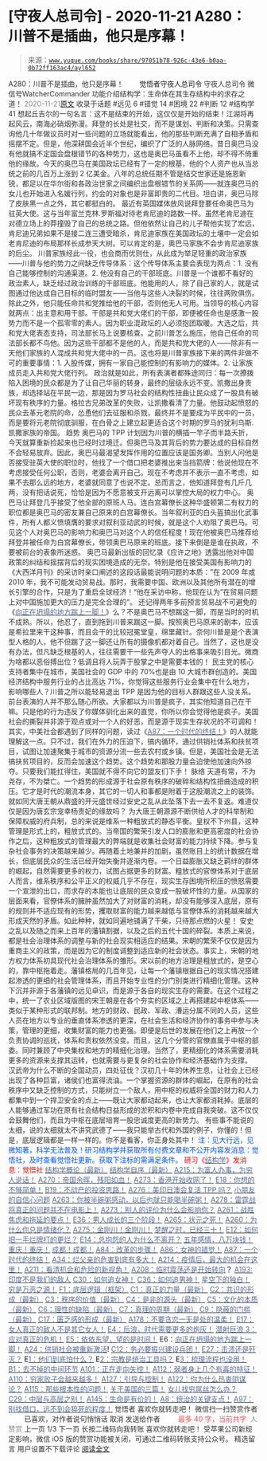 # [守夜人总司令] - 2020-11-21 A280：川普不是插曲，他只是序幕！

> 来源：[`www.yuque.com/books/share/97051b78-926c-43e6-b0aa-0b72ff163ac4/ayl652`](https://www.yuque.com/books/share/97051b78-926c-43e6-b0aa-0b72ff163ac4/ayl652)

<ne-p id="520f42f3293818f927861ebbd5b15da4_p_0" data-lake-id="520f42f3293818f927861ebbd5b15da4_p_0"><ne-text id="uac22136a" style="color: rgb(51, 51, 51);">A280：川普不是插曲，他只是序幕！</ne-text></ne-p> <ne-p id="038b07e2f0c600329ed407ce903476b0" data-lake-id="038b07e2f0c600329ed407ce903476b0"><ne-text id="u5fc7a2f1" ne-fontsize="12" style="color: rgb(255, 255, 255);">原创</ne-text><ne-text id="u78549d55" ne-fontsize="14">觉悟者</ne-text><ne-text id="uf5b2fb0c" ne-fontsize="14">守夜人总司令</ne-text></ne-p> <ne-p id="2129cb44077c4367c5d86c9c4d101a3a" data-lake-id="2129cb44077c4367c5d86c9c4d101a3a"><ne-text id="ud3f13f8d" ne-fontsize="14" ne-bold="true" style="color: rgb(51, 51, 51);">守夜人总司令</ne-text></ne-p> <ne-p id="7e2191c96fd1e9573c9d9e237e491368" data-lake-id="7e2191c96fd1e9573c9d9e237e491368"><ne-text id="ucdd91b7f" ne-fontsize="14" style="color: rgb(51, 51, 51);">微信号</ne-text><ne-text id="u2a1cf687" ne-fontsize="14" style="color: rgb(51, 51, 51);">WatcherCommander</ne-text></ne-p> <ne-p id="1df1ebd9cbad0c2a3f4b18e520d3b3e9" data-lake-id="1df1ebd9cbad0c2a3f4b18e520d3b3e9"><ne-text id="u61f6e23c" ne-fontsize="14" style="color: rgb(51, 51, 51);">功能介绍</ne-text><ne-text id="uefcf6222" ne-fontsize="14" style="color: rgb(51, 51, 51);">结构学：生命体在其生存结构中的求存之道！</ne-text></ne-p> <ne-p id="466eeb2a82a13961e58e36d0e6c2a761" data-lake-id="466eeb2a82a13961e58e36d0e6c2a761"><ne-text id="uab6c5bad" style="color: rgb(140, 140, 140);">2020-11-21</ne-text>[<ne-text id="u40bbfb44" ne-fontsize="14">原文</ne-text>](https://mp.weixin.qq.com/s?__biz=MzAxNDk1NjI2Mw==&mid=2247486102&idx=1&sn=5e6ac51d68111c05be27468b0d325d78&chksm=9b8a291eacfda008e37ee2e304f1457de2f25efbcb961fca9b2e6861fa00f9174f51ae34e827&scene=27#wechat_redirect&cpage=90)</ne-p> <ne-p id="6fb05c23800251a52503b9dd4347ad1a" data-lake-id="6fb05c23800251a52503b9dd4347ad1a"><ne-text id="u1b6dd321" style="color: rgb(51, 51, 51);">收录于话题</ne-text></ne-p> <ne-p id="c546303dacb66a016cbaf619ffafff17" data-lake-id="c546303dacb66a016cbaf619ffafff17"><ne-text id="udf83e361" style="color: rgb(51, 51, 51);">#远见 6</ne-text></ne-p> <ne-p id="f645bd2ed8e88cb5c2817adad606ac55" data-lake-id="f645bd2ed8e88cb5c2817adad606ac55"><ne-text id="udcc833a5" style="color: rgb(51, 51, 51);">#错觉 14</ne-text></ne-p> <ne-p id="0bdeb825e2d7f73996cadcc798d8c8be" data-lake-id="0bdeb825e2d7f73996cadcc798d8c8be"><ne-text id="u2871b3dc" style="color: rgb(51, 51, 51);">#困境 22</ne-text></ne-p> <ne-p id="e89fbd49e0c0c1bdb083e24c34614779" data-lake-id="e89fbd49e0c0c1bdb083e24c34614779"><ne-text id="u9c3034fa" style="color: rgb(51, 51, 51);">#判断 12</ne-text></ne-p> <ne-p id="b3d5d2db95df2a9740b50fbfa05b4a75" data-lake-id="b3d5d2db95df2a9740b50fbfa05b4a75"><ne-text id="ube4d00d4" style="color: rgb(51, 51, 51);">#结构学 41</ne-text></ne-p> <ne-p id="3490ea4978d171b70450a67475f49ba8" data-lake-id="3490ea4978d171b70450a67475f49ba8"><ne-text id="uc163fac7" style="color: rgb(51, 51, 51);">想起丘吉尔的一句名言：这不是结束的开始，这仅仅是开始的结束！江湖将再起风云，南海必硝烟弥漫。拜登的长处是社交，而不是谋划、判断和决策。只需查询他几十年做议员时对一些问题的立场就能看出，他的那些判断充满了自相矛盾和摇摆不定。但是，他深耕国会近半个世纪，编织了广泛的人脉网络。昔日奥巴马没有他就搞不定国会盘根错节的各种势力，这也是奥巴马虽看不上他，却不得不倚重他的缘故。今天的奥巴马在美国政坛已经有了一定的根基，他的个人资产也从当总统之前的几百万上涨到 2 亿美金。八年的总统任期不管是结交世家还是施恩新锐，都足以在华尔街和各政治世家之间编织出盘根错节的关系网——就连奥巴马的女儿也开始进入名媛行列，约会的对象也是非富即贵的二代目。坦白讲，奥巴马除了皮肤黑一点之外，其它都挺白的。</ne-text></ne-p> <ne-p id="b8bd55f8656d29da7f14a4347b0c0626" data-lake-id="b8bd55f8656d29da7f14a4347b0c0626"><ne-text id="ucea9ade7" style="color: rgb(51, 51, 51);">最近有英国媒体放风说拜登要任命奥巴马为驻英大使。这与当年富兰克林.罗斯福对待老肯尼迪的路数一样。虽然老肯尼迪在对德立场上的莽撞毁了自己的总统之路。但他依然让自己的儿子帮他实现了宏远，肯尼迪兄弟如果不是接二连三遭受暗杀，肯尼迪家族在美国政坛的土壤中一定会如老肯尼迪的布局那样长成参天大树。可以肯定的是，奥巴马家族不会步肯尼迪家族的后尘。</ne-text></ne-p> <ne-p id="3046cdf1e0cba008c47f7f9e06e4c1c2" data-lake-id="3046cdf1e0cba008c47f7f9e06e4c1c2"><ne-text id="u159061c1" style="color: rgb(51, 51, 51);">川普家族经此一役，也会商而优则仕，从此成为举足轻重的政治家族——川普与他的势力之间缺乏传导体系：这个传导体系主要会表现为两点：1\. 没有自己能够控制的沟通渠道。2\. 他没有自己的干部班底。川普是一个谁都不看好的政治素人，缺乏经过政治训练的干部班底。他能用的人，除了自己家的人，就是试图通过他达成自己目标的临时盟友——当他与这些人决裂的时候，往往两败俱伤。除此之外，他只能任命共和党推给他的干部，否则他无人可用。当领导的核心内容就两点：出主意和用干部。干部是共和党大佬们的干部，即便被任命也是感激一股势力而不是一个孤零零的素人。因为职业混政坛的人必须抱团取暖。大选之后，共和党大佬表态支持，司法部长马上说要核查。之前川普怎么施压，他自己任命的司法部长都不鸟他。因为这些干部都不是他的人，而是共和党大佬的人——除非有一天他们家族的人混成共和党大佬中的一员。这也将是川普家族接下来的两件非做不可的重要事情：1\. 入股传媒，拥有一家自己能控制的有影响力的媒体。2\. 让家族成员走入共和党大佬行列。</ne-text></ne-p> <ne-p id="cecbfb4a978d16f0c396452b001b426a" data-lake-id="cecbfb4a978d16f0c396452b001b426a"><ne-text id="u078a50e1" style="color: rgb(51, 51, 51);">政治就是如此，所有表演者都殊途同归：每一次撩拨陷入困境的民众都是为了让自己华丽的转身，最终的层级永远不变。凯撒出身贵族，却选择站在平民一边，那是因为罗马社会的结构性扭曲让民众成了一股具有破坏现有秩序的力量。格拉古兄弟改革的失败，让凯撒看清了力量。他鼓动起愤怒的民众去革元老院的命，怂恿他们去征服和杀戮，最终并不是要成为平民中的一员，而是要将元老院彻底驯服，在白骨之上建立起更适合这个时期的罗马的犹利乌斯.凯撒家族的帝国。</ne-text></ne-p> <ne-p id="38d55c02162321958071fddedee56f7e" data-lake-id="38d55c02162321958071fddedee56f7e"><ne-text id="u147ae70d" ne-bold="true" style="color: rgb(51, 51, 51);">趋势</ne-text></ne-p> <ne-p id="6ff8010af49afdc39386e60a251cae72" data-lake-id="6ff8010af49afdc39386e60a251cae72"><ne-text id="u116cfcd5" style="color: rgb(51, 51, 51);">奥巴马的 TPP 计划因为川普的横插一竿子而半路夭折，今天就算重新捡起来也已经时过境迁。但奥巴马及其背后的势力要达成的目标自然不会轻易放弃。因此，奥巴马最渴望发挥作用的位置应该是国务卿。当别人问他是否接受驻英大使的职位时，他找了一个借口把老婆推出来当挡箭牌：他说他现在不考虑接受任何公职，否则，老婆会离开自己。现在不考虑并不表示一直不考虑，如果不去那么远的地方，老婆就同意了也说不定。总而言之，他知道拜登有几斤几两，没有把话说死，恰恰是因为不愿意被支开远离可以掌控大局的权力中心。</ne-text></ne-p> <ne-p id="a680c184a4f00a6750e0938edda8fb4a" data-lake-id="a680c184a4f00a6750e0938edda8fb4a"><ne-text id="udbde3415" style="color: rgb(51, 51, 51);">奥巴马让拜登几乎接受了他全部的原班人马。连白宫幕僚长这种华盛顿第二有权力的职位都是奥巴马的密友兼自己原来的白宫幕僚长。当年叙利亚的白头盔搞出化武事件，所有人都义愤填膺的要求对叙利亚动武的时候，就是这个人劝阻了奥巴马。可见这个人对奥巴马的影响力和奥巴马对这个人的信任程度！现在他被奥巴马推荐给拜登并被任命为白宫幕僚长，带领奥巴马原来的班底。接下来倒是是谁在执政，不要被前台的表象所迷惑。</ne-text></ne-p> <ne-p id="d280fb5d3fdc9bf9b95905f80511153b" data-lake-id="d280fb5d3fdc9bf9b95905f80511153b"><ne-text id="uf5d439d1" style="color: rgb(51, 51, 51);">奥巴马最新出版的回忆录《应许之地》透露出他对中国政策的纠结和摇摆背后的现实困境造成的无奈。特别是他在接受美国有影响力的《大西洋月刊》的采访时亲口阐述的这段话最能说明问题的本质：</ne-text><ne-text id="u3ed8cc06" ne-bold="true" style="color: rgb(51, 51, 51);">”在 2009 年或 2010 年，我不可能发动贸易战。那时，我需要中国、欧洲以及其他所有潜在的增长引擎的合作，只是为了重启全球经济！“</ne-text><ne-text id="ua6096d7f" style="color: rgb(51, 51, 51);">他在采访中称，</ne-text><ne-text id="u3a44b2e6" ne-bold="true" style="color: rgb(51, 51, 51);">他现在认为”在贸易问题上对中国施加更大的压力是完全合理的“。</ne-text></ne-p> <ne-p id="3b636cf2444b890db8fd213d6d7c3fb4" data-lake-id="3b636cf2444b890db8fd213d6d7c3fb4"><ne-text id="u115604f8" style="color: rgb(51, 51, 51);">还记得两年多前预言贸易战不可避免的《</ne-text>[<ne-text id="ub8936970" style="color: rgb(87, 107, 149);">向正在坍塌的地方踹上一脚！</ne-text>](http://mp.weixin.qq.com/s?__biz=MzAxNDk1NjI2Mw==&mid=2247483789&idx=1&sn=5e44b7b524c3dc4bb7705f49ed0a44a3&chksm=9b8a2205acfdab139e4b1d44ef6702b09c9fbf79505340205d13fbdaa33207a997f54bee0e97&scene=21#wechat_redirect)<ne-text id="uc61c9ac5" style="color: rgb(51, 51, 51);">》么？不是奥巴马不想踹这一脚，而是当时的时机不成熟。所以，他忍了，直到拖到川普来踹这一脚。按照奥巴马原来的剧本，应该是希拉里来干这种事，而且会干的比较冠冕堂皇，绵里藏针。奈何川普是是个表演型人格的人，他不但踹了这一脚还让所有的摄像机都对着自己。当然了，这也是没有办法，但凡缺乏根基的人，往往需要干一些先声夺人的出格事来吸引目光。微商为啥都以恶俗搏出位？低调且将人玩弄于股掌之中是需要本钱的！</ne-text></ne-p> <ne-p id="753a2694da25d0a35c7d782f4ef9e45f" data-lake-id="753a2694da25d0a35c7d782f4ef9e45f"><ne-text id="u9932a5dc" style="color: rgb(51, 51, 51);">民主党的核心支持者集中在城市，美国社会的 GDP 中的 70%也是由 10 大城市群创造的。美国经济结构中服务行业的占比高达 71%，你觉得这些服务行业会集中在什么地方，影响哪些人？川普之所以能轻易退出 TPP 是因为他的目标人群跟这些人没关系。前台表演的人并不那么随心所欲。大家都以为川普是疯子，其实他知道自己在干嘛。只是他的行为违反了你媒体驯化出来的直觉，你所以你会觉得他是疯子。美国社会的撕裂并非源于观点或对一个人的好恶，而是源于现实生存状况的不可调和！其实，中美社会都遇到了同样的问题，读过《</ne-text>[<ne-text id="u46dd7080" style="color: rgb(87, 107, 149);">A87：一个时代的终结！</ne-text>](http://mp.weixin.qq.com/s?__biz=MzAxNDk1NjI2Mw==&mid=2247484762&idx=1&sn=d662f3af14db0c25fa540a7a2ddcd9c7&chksm=9b8a26d2acfdafc45a58be632dd4ca60b92b89f4863b60d6e1a8b6790ee3590878cb1669209a&scene=21#wechat_redirect)<ne-text id="ua08336bd" style="color: rgb(51, 51, 51);">》的人就能理解这一点。只不过，我们在外力的压迫下，搞内循环，通过供销社体系和扶贫项目，试图让加速聚集于城市的资源分流一些去农村或乡镇。但是，美国社会是无法搞扶贫项目的，反而会加速这个趋势。这个趋势和那股力量会迫使他加速向外掠夺。只要我们能扛得住，美国就不得不向它的盟友们下手！</ne-text></ne-p> <ne-p id="950ab5a8260033a3169c92b974630ddf" data-lake-id="950ab5a8260033a3169c92b974630ddf"><ne-text id="u764d54b3" ne-bold="true" style="color: rgb(51, 51, 51);">脉络</ne-text></ne-p> <ne-p id="afa9e6bbcb420783e1fffe48b881f58a" data-lake-id="afa9e6bbcb420783e1fffe48b881f58a"><ne-text id="u02603c10" style="color: rgb(51, 51, 51);">天道有常，不为尧存，不为桀亡。一个趋势的形成源于社会原有秩序的破碎和结构性扭曲造成的积压。它才是时代的潮流本身，其它的一切人和事都是附着于这股潮流之上的装饰。就如同大唐王朝从鼎盛的开元盛世经过安史之乱从此坠落下去一去不复返。难道仅仅是因为唐玄宗宠幸杨贵妃的缘故吗？</ne-text></ne-p> <ne-p id="a3c93d59f8ac0fff44500d6da02fd5b9" data-lake-id="a3c93d59f8ac0fff44500d6da02fd5b9"><ne-text id="u037bd291" style="color: rgb(51, 51, 51);">为大唐王朝源源不断供给人才的科举制和保障权威的府兵制，总的来说是维系一种粗放式的静态平衡。皇权不下州县，这种管理是形式上的，粗放式式的。当帝国的繁荣引发人口的膨胀和更高密度的社会协作之后，这种粗放式的管理最大的弊端就是收集社会财富的能力持续下降。参与复杂社会事务的决策越来越少。再随着土地兼并的加剧，虽然账目上的统计数据在增长，但底层民众的生活已经开始失衡并逐渐内卷。一个日益膨胀又缺乏羁绊的群体的崛起，自然需要更多的权力，试图占据更多的财富。粗放式的官僚体系对于底层人而言，维系秩序和公平正义的权威几乎不存在，现实生存困境所积压的愤怒需要一个宣泄的出口，而求存的本能也让底层的民众变成一股破坏性的力量。从国家的层面来看，官僚体系的臃肿虽然加大了对财富的消耗，却没有能够深入底层，原有的规则并不适应现有的形势，攫取财富的能力越来越低与官僚体系的消耗越来越大形成天然的矛盾。如此种种，就如同遍地铺满了干柴，只待那点燃的火星！</ne-text></ne-p> <ne-p id="20003487f508f2437c694c8d465bad69" data-lake-id="20003487f508f2437c694c8d465bad69"><ne-text id="u058e172e" style="color: rgb(51, 51, 51);">安史之乱以及随之而来上百年的藩镇割据，以及之后的五代十国的碎裂。本质上来说，都是社会治理体系的调整与新的社会现实相适应的结果。宋朝的繁荣不仅仅是因为重商主义的政策，而是因为它的制度调整到适应新的社会状态。事实上，宋朝的地方权力体系初具现代社会治理体系的雏形。宋以前的地方治理是粗放式的，是空心的，靠中枢拖着走。藩镇格局的几百年见，让每一个藩镇根据自己的现实情况搭建起渗透的更细的社会管理体系，而且开始专业性的分门别类进行精细化管理。这种下沉并非源于各藩镇的远见卓识，而是源于各自的现实生存的需要。在这个过程之中，统一了农业区域版图的宋王朝是在各个夯实的区域之上再搭建起中枢体系——类似于某种形式的联邦制。地方的财政、民政、军政、漕运分属不同的人员，这些人员在地方以专业的垂直体系渗透的更深，在社会生活和经济协作的事务中参与决策，管理的更细，收集财富的能力也更强。即便是后世的发展在他们之上再放一个负责协调的巡抚，体系和责权依然没变。而且，这几个分管的官僚直属于中枢的部委。同时兼顾了中央集权和地方的精细化治理。当然了，更精细化的体系需要消耗更多的资源来支撑其运转，也就需要与更复杂的社会协作和经济基础作为支撑。</ne-text></ne-p> <ne-p id="8fd7b65dd6902f9715faf596a3e02288" data-lake-id="8fd7b65dd6902f9715faf596a3e02288"><ne-text id="u1514e44f" style="color: rgb(51, 51, 51);">汉武帝为什么不断的全国动员，四处征伐？汉初几十年的休养生息，让社会上已经出现了各种巨富，诸侯们也富得流油。一个掌握资源的群体的崛起，在原有的社会秩序中又缺乏控制的方式，只能树立一个敌人，用中枢的权威将全国的财力和人力都集中到一个捍卫安全的点上——既让大家都动起来，也让大家都消耗掉。底层的人能够通过军功在原有社会结构日益形成的淤积和内卷中完成自我突破。这不仅仅会鼓舞他们，而且为中枢在底层培育一股忠诚度更高的新势力。</ne-text></ne-p> <ne-p id="c72cd0afa5f9b3e8cf65399ea096f717" data-lake-id="c72cd0afa5f9b3e8cf65399ea096f717"><ne-text id="uc6267633" style="color: rgb(51, 51, 51);">有些事不能说的太细，说的太细就太不讲究武德了——我只能举古代和外国的例子，你懂的！但是，底层逻辑都是一样一样的。你不是看客，你正身处其中！</ne-text></ne-p> <ne-p id="fc8a37c21760c42a27787e43b70f06cb" data-lake-id="fc8a37c21760c42a27787e43b70f06cb"><ne-text id="ub2fba02c" style="color: rgb(0, 82, 255);">注：见大行远，见微知著，科学无法普及！研习结构学并获取所有付费文章和不公开内容发消息：觉悟社，及时查看觉悟社更新。获取下注标的需满足条件。</ne-text></ne-p> <ne-p id="4b3d9ab55601e59765562ebbaa0672c6" data-lake-id="4b3d9ab55601e59765562ebbaa0672c6"><ne-text id="u759a3abf" style="color: rgb(255, 0, 0);">研习《</ne-text>[<ne-text id="u736bc8d3" style="color: rgb(87, 107, 149);">结构学</ne-text>](https://mp.weixin.qq.com/mp/appmsgalbum?action=getalbum&album_id=1318317199878225920&__biz=MzAxNDk1NjI2Mw==#wechat_redirect)<ne-text id="u8bba1abc" style="color: rgb(255, 0, 0);">》发消息</ne-text><ne-text id="ue0dd01a6" ne-bold="true" style="color: rgb(255, 0, 0);">：觉悟社</ne-text></ne-p>  <ne-p id="2dc7648893ce218df7fd96727e653cd2" data-lake-id="2dc7648893ce218df7fd96727e653cd2"><ne-card data-card-name="image" data-card-type="inline" id="m7Uxe" data-event-boundary="card" style="color: rgb(51, 51, 51);"><ne-p id="7f205a7457c7f1b243e1c51b56ccc64b" data-lake-id="7f205a7457c7f1b243e1c51b56ccc64b">[<ne-text id="u02a7c350" style="color: rgb(87, 107, 149);">结构学概论（最新）</ne-text>](http://mp.weixin.qq.com/s?__biz=MzAxNDk1NjI2Mw==&mid=2247485167&idx=1&sn=d5e962eff4a8e9770c83bc87d19d07f3&chksm=9b8a2567acfdac7154f7a62996dca874e5d186b44f3d120dcb633760318788c42d304e325313&scene=21#wechat_redirect)</ne-p> <ne-p id="5f1e846d4df3382794337595a0df210c" data-lake-id="5f1e846d4df3382794337595a0df210c">[<ne-text id="uee3e811d" style="color: rgb(87, 107, 149);">结构学自序（最新）</ne-text>](http://mp.weixin.qq.com/s?__biz=MzAxNDk1NjI2Mw==&mid=2247485327&idx=1&sn=5a8c9a6499c84e1c3129ca7cb41e0ac7&chksm=9b8a2407acfdad112471c12c6b86e4e914116dbb6d6588fa726a72e0aafa01d9c1b9fd24a738&scene=21#wechat_redirect)</ne-p> <ne-p id="d295a80f28ee1d6761d5948a18f28e61" data-lake-id="d295a80f28ee1d6761d5948a18f28e61">[<ne-text id="uc532cb3a" style="color: rgb(87, 107, 149);">A215：为富人办事，为穷人说话！</ne-text>](http://mp.weixin.qq.com/s?__biz=MzAxNDk1NjI2Mw==&mid=2247485551&idx=1&sn=73c6eccb8f9f841ae33bef7f3f4abbcc&chksm=9b8a2be7acfda2f182b69d83448189f4db97be5e35acefbf86f8e6b1e3f0646838e968f871a0&scene=21#wechat_redirect)</ne-p> <ne-p id="5474c5bbb67e8de4497fb6116ddc2314" data-lake-id="5474c5bbb67e8de4497fb6116ddc2314">[<ne-text id="u46e778c6" style="color: rgb(87, 107, 149);">A270：帝国余晖，残阳如血！</ne-text>](http://mp.weixin.qq.com/s?__biz=MzAxNDk1NjI2Mw==&mid=2247486034&idx=1&sn=dd804b6b0c77b7eaee323ff1c75d0781&chksm=9b8a29daacfda0cc03cae9883ea3a777783fd7b246c0a46f57234f3d2ba81c373ef688ce936e&scene=21#wechat_redirect)</ne-p> <ne-p id="6d24caa46312fbabc119507df51d3cb1" data-lake-id="6d24caa46312fbabc119507df51d3cb1">[<ne-text id="u9016c70a" style="color: rgb(87, 107, 149);">A273：香港开始收网了！</ne-text>](http://mp.weixin.qq.com/s?__biz=MzAxNDk1NjI2Mw==&mid=2247486046&idx=1&sn=658fd1f0670418ba2b57c5ac4a10bf09&chksm=9b8a29d6acfda0c0756814708793f9bc5bcfbcd26bb95b9bf8cb56cfb24f2c8150b0dac97a82&scene=21#wechat_redirect)</ne-p> <ne-p id="fde0b5832408b1462e7dc59a5a4d1be7" data-lake-id="fde0b5832408b1462e7dc59a5a4d1be7">[<ne-text id="ub92d74c2" style="color: rgb(87, 107, 149);">E18：你想的不够简单！</ne-text>](http://mp.weixin.qq.com/s?__biz=MzIzMDYwOTM0Mg==&mid=2247484775&idx=1&sn=2a8e810e281cd7fe5a4db49002b193d2&chksm=e8b19db6dfc614a0e3360f0d54949c40138c27b184c114a44feaa394bd4400073dbbedf6a049&scene=21#wechat_redirect)</ne-p> <ne-p id="849bf2cbd6e1f42543fbd68e7f6e141c" data-lake-id="849bf2cbd6e1f42543fbd68e7f6e141c">[<ne-text id="ud60df411" style="color: rgb(87, 107, 149);">B19：不动产的投资思路！</ne-text>](http://mp.weixin.qq.com/s?__biz=MzAxNDk1NjI2Mw==&mid=2247484650&idx=1&sn=36687887ab7cd444fd324c3906b8d54a&chksm=9b8a2762acfdae74b83a146bdd8994b81cb9879b3de5caa870c13c6253ad22b2f5c42b0fe59a&scene=21#wechat_redirect)</ne-p> <ne-p id="a1e63fe2f0e0edd47789caed64944f75" data-lake-id="a1e63fe2f0e0edd47789caed64944f75">[<ne-text id="u3bf9b232" style="color: rgb(87, 107, 149);">A276：美印日澳会复活 TPP 吗？</ne-text>](http://mp.weixin.qq.com/s?__biz=MzAxNDk1NjI2Mw==&mid=2247486065&idx=1&sn=b7ec0e4b154a90170d76e9532c3ed4a2&chksm=9b8a29f9acfda0ef4db90e00e609a100af212c7ccc96ed020de34aceb5f8f60c068024d35c30&scene=21#wechat_redirect)</ne-p> <ne-p id="485d5ec4189f49be98510d21c9228de2" data-lake-id="485d5ec4189f49be98510d21c9228de2">[<ne-text id="u81f67b7d" style="color: rgb(87, 107, 149);">小朋友的自信心问题</ne-text>](http://mp.weixin.qq.com/s?__biz=MzIzMDYwOTM0Mg==&mid=2247484760&idx=1&sn=0760857178061e8c1e562b3818c89626&chksm=e8b19d89dfc6149f80760c0ee1f26375a0cf020f4efb7c489b15add1bf7dc4445ad07bb94aeb&scene=21#wechat_redirect)</ne-p> <ne-p id="336395b0bb89e6748e692e8420333633" data-lake-id="336395b0bb89e6748e692e8420333633">[<ne-text id="uddcaf076" style="color: rgb(87, 107, 149);">A263：你被半碗粥感动，以后也就只能喝半碗粥！</ne-text>](http://mp.weixin.qq.com/s?__biz=MzAxNDk1NjI2Mw==&mid=2247485951&idx=1&sn=4df76d38fadb93bb69fe2bd869475cce&chksm=9b8a2a77acfda361dcaf724d7bf22e5a1c952f494f9bf30d221622a5b6d8e63abb719a59ad11&scene=21#wechat_redirect)</ne-p> <ne-p id="b1d5b8ae486d2ec04553cb2779a8fd7f" data-lake-id="b1d5b8ae486d2ec04553cb2779a8fd7f">[<ne-text id="u4a4a18ec" style="color: rgb(87, 107, 149);">A278：雷霆战将真正的问题并不在电影上！</ne-text>](http://mp.weixin.qq.com/s?__biz=MzAxNDk1NjI2Mw==&mid=2247486075&idx=1&sn=72c7c8e5dd965057550c9e0734dc7be5&chksm=9b8a29f3acfda0e50d2ff1238ced7b8b2503afd2bba16aa57d91ccda3e795312bd4f6003ed77&scene=21#wechat_redirect)</ne-p> <ne-p id="a9e3fe4e6ecc9320b76650f46874d077" data-lake-id="a9e3fe4e6ecc9320b76650f46874d077">[<ne-text id="u85f49b24" style="color: rgb(87, 107, 149);">A273：别人的评价为什么会影响你？</ne-text>](http://mp.weixin.qq.com/s?__biz=MzIzMDYwOTM0Mg==&mid=2247484754&idx=1&sn=87cf58d44e4f35d017940c4224081c9b&chksm=e8b19d83dfc61495ba14319bbdc24f24d92ff79e09c4fb0f80da847ab5f95110b7b5b6f782cd&scene=21#wechat_redirect)</ne-p> <ne-p id="5684e438d887f35fc7090490f78c0698" data-lake-id="5684e438d887f35fc7090490f78c0698">[<ne-text id="u1f22be13" style="color: rgb(87, 107, 149);">A261：战胜焦虑和拖延的要点！</ne-text>](http://mp.weixin.qq.com/s?__biz=MzIzMDYwOTM0Mg==&mid=2247484776&idx=1&sn=625b7f522bf54b53158b7de35f754e0b&chksm=e8b19db9dfc614afebf419ad8a77e144dfc66cf90696f47e3b4398440a3229b07b95cca43e1e&scene=21#wechat_redirect)</ne-p> <ne-p id="52b9a7876a880534442c7fdc7f4d9a69" data-lake-id="52b9a7876a880534442c7fdc7f4d9a69">[<ne-text id="u5accc6af" style="color: rgb(87, 107, 149);">E36：男人成长的三个阶段！</ne-text>](http://mp.weixin.qq.com/s?__biz=MzIzMDYwOTM0Mg==&mid=2247484322&idx=1&sn=c300d9466951d36645128c5167ca5934&chksm=e8b19b73dfc61265dde1bb437a9945db0c1d9c7fe1cbffe1feec995c9dde8a6eb99272dc86a9&scene=21#wechat_redirect)</ne-p> <ne-p id="b5f2cd98946508d48b243ad487f12745" data-lake-id="b5f2cd98946508d48b243ad487f12745">[<ne-text id="u25ee0b74" style="color: rgb(87, 107, 149);">A265：状元之死！</ne-text>](http://mp.weixin.qq.com/s?__biz=MzAxNDk1NjI2Mw==&mid=2247485989&idx=1&sn=e68f095a30726390b5c2d9eceeca7ab3&chksm=9b8a29adacfda0bbcb9a223e21127e23a2ce9aa8b1d060735a724e7e2cbe96e3bafd5b425a9a&scene=21#wechat_redirect)</ne-p> <ne-p id="f97592cf32d177857a0b28df42fdfb1e" data-lake-id="f97592cf32d177857a0b28df42fdfb1e">[<ne-text id="u5eb546e2" style="color: rgb(87, 107, 149);">A260：为什么你总是情绪化？</ne-text>](http://mp.weixin.qq.com/s?__biz=MzAxNDk1NjI2Mw==&mid=2247485923&idx=1&sn=6e1e4a5b0b44a3ac652fe5b32b56ac07&chksm=9b8a2a6bacfda37d56d0717875b11867d9f7426fb815a36f43aebb438d135b81c8d69c3ab006&scene=21#wechat_redirect)</ne-p> <ne-p id="7d6f5300be67b61ba4ec88ec29cb169b" data-lake-id="7d6f5300be67b61ba4ec88ec29cb169b">[<ne-text id="u99a63d9a" style="color: rgb(87, 107, 149);">A275：金刚川！金刚川！</ne-text>](http://mp.weixin.qq.com/s?__biz=MzAxNDk1NjI2Mw==&mid=2247486060&idx=1&sn=546e92cb0363bed5aba3df22358b128f&chksm=9b8a29e4acfda0f292177ead1a504b1760c0c244feb2cb9aa9098c63f216ba6d6f24453a2a3d&scene=21#wechat_redirect)</ne-p> <ne-p id="8014763a233f53cac4dd5d63aa526fad" data-lake-id="8014763a233f53cac4dd5d63aa526fad">[<ne-text id="u65c5d185" style="color: rgb(87, 107, 149);">梦醒之时，已经三十！</ne-text>](http://mp.weixin.qq.com/s?__biz=MzIzMDYwOTM0Mg==&mid=2247484378&idx=1&sn=e3a058584a13d7a5267315113964280d&chksm=e8b19b0bdfc6121df4af4b77d2d826fd0f4132ccfdee48132ce8cf86eb1ba45b898be83d1dc7&scene=21#wechat_redirect)</ne-p> <ne-p id="8547b63530e0a7c8e27d354d6ec86637" data-lake-id="8547b63530e0a7c8e27d354d6ec86637">[<ne-text id="ue2d0163e" style="color: rgb(87, 107, 149);">E12：如何把一手烂牌打的更烂？</ne-text>](http://mp.weixin.qq.com/s?__biz=MzAxNDk1NjI2Mw==&mid=2247485371&idx=1&sn=8e848c21bdb42dbe2fb102617241b981&chksm=9b8a2433acfdad2560f3ff6bc23e4d9cee1b3ebd3e51aa48fa2b97224fe3303853cd6c664ee1&scene=21#wechat_redirect)</ne-p> <ne-p id="22e1e1192f87398843a768008e819b3d" data-lake-id="22e1e1192f87398843a768008e819b3d">[<ne-text id="u59b8771d" style="color: rgb(87, 107, 149);">E14：总抱怨的人为什么不离开？</ne-text>](http://mp.weixin.qq.com/s?__biz=MzIzMDYwOTM0Mg==&mid=2247484341&idx=1&sn=c266eb0136273f0b1219e0fd659daafc&chksm=e8b19b64dfc61272f157e1e17a76b2e83c6fd62a1beb78d60ea73a65463109b428cd9dd6ce7a&scene=21#wechat_redirect)</ne-p> <ne-p id="b060974c911f74634ad426e07e725baa" data-lake-id="b060974c911f74634ad426e07e725baa">[<ne-text id="u27ce7066" style="color: rgb(87, 107, 149);">五年感情，八万块钱！</ne-text>](http://mp.weixin.qq.com/s?__biz=MzIzMDYwOTM0Mg==&mid=2247484317&idx=1&sn=b22f9fb2e3c084e427a5e3e9895be99a&chksm=e8b19b4cdfc6125adf3ea3b0d2b72a121f38e8ba26e43abc48edff900327ce3e7464b944cafb&scene=21#wechat_redirect)</ne-p> <ne-p id="304dd1a5034d078b00c8679701fcbd2d" data-lake-id="304dd1a5034d078b00c8679701fcbd2d">[<ne-text id="u0499aa90" style="color: rgb(87, 107, 149);">重庆！重庆！</ne-text>](http://mp.weixin.qq.com/s?__biz=MzAxNDk1NjI2Mw==&mid=2247485354&idx=1&sn=331128611c478feede60317e963239a5&chksm=9b8a2422acfdad3448a9bcc0f9745f4367028e8a9b0a307f7c01c2690c398560a4be5e43492c&scene=21#wechat_redirect)</ne-p> <ne-p id="f98adfce2271663403df84f9b75f8763" data-lake-id="f98adfce2271663403df84f9b75f8763">[<ne-text id="u04085dca" style="color: rgb(87, 107, 149);">成都！成都！</ne-text>](http://mp.weixin.qq.com/s?__biz=MzIzMDYwOTM0Mg==&mid=2247484576&idx=1&sn=432e1df31f0735f0c93636776e97a859&chksm=e8b19c71dfc615671c9204af66bb0ffdb622fb2545b0387734a662feaa8e8be57d3063f59c5a&scene=21#wechat_redirect)</ne-p> <ne-p id="39904277468cacf1f2c95688a1167cb4" data-lake-id="39904277468cacf1f2c95688a1167cb4">[<ne-text id="u2233d5d9" style="color: rgb(87, 107, 149);">A84：改革的步骤！</ne-text>](http://mp.weixin.qq.com/s?__biz=MzIzMDYwOTM0Mg==&mid=2247484098&idx=1&sn=8a28fd5dce47b485ed38e4f3cfdb7d05&chksm=e8b19a13dfc61305fde13511d297aa1d6b59184825c7998f338e7d5f36742e3c06c717d78fe8&scene=21#wechat_redirect)</ne-p> <ne-p id="d7acc4a4122162b72e1d7e72cd418158" data-lake-id="d7acc4a4122162b72e1d7e72cd418158">[<ne-text id="u72db4d82" style="color: rgb(87, 107, 149);">A86：女神的错觉！</ne-text>](http://mp.weixin.qq.com/s?__biz=MzAxNDk1NjI2Mw==&mid=2247484733&idx=1&sn=fab22e8ab3f80b78dab3d4e2e2716bfb&chksm=9b8a26b5acfdafa374df83506e5086a573169362877918977c08490b4e9747c45c99d1266e7f&scene=21#wechat_redirect)</ne-p> <ne-p id="23316b3430ddd323e51316567469a0cb" data-lake-id="23316b3430ddd323e51316567469a0cb">[<ne-text id="ubcd04be5" style="color: rgb(87, 107, 149);">A87：一个时代的终结！</ne-text>](http://mp.weixin.qq.com/s?__biz=MzIzMDYwOTM0Mg==&mid=2247484102&idx=1&sn=c0572fe89409ac0ef2d1468b8f81f130&chksm=e8b19a17dfc6130119eacf0492c237b5173f6f9c13265a36d7919e3132228f8c2d3306863c08&scene=21#wechat_redirect)</ne-p> <ne-p id="684222ffe449e44a44afe648ee487674" data-lake-id="684222ffe449e44a44afe648ee487674">[<ne-text id="u92323241" style="color: rgb(87, 107, 149);">A34：烂父亲的危害到底有多大！</ne-text>](http://mp.weixin.qq.com/s?__biz=MzAxNDk1NjI2Mw==&mid=2247484348&idx=1&sn=944a6aac1e8035011b56508ea74fb48e&chksm=9b8a2034acfda922b803681a568bf7b75ce8342cf507080d2e636098b7ee9dfc1391836f7341&scene=21#wechat_redirect)</ne-p> <ne-p id="26197716e6ed1524427fb1e3f22b6ed4" data-lake-id="26197716e6ed1524427fb1e3f22b6ed4">[<ne-text id="u41f90d0b" style="color: rgb(87, 107, 149);">A214：疫情后，最大的机会在这里！</ne-text>](http://mp.weixin.qq.com/s?__biz=MzIzMDYwOTM0Mg==&mid=2247484383&idx=1&sn=5297ca9a554085dc6fd0a14acb86b5ec&chksm=e8b19b0edfc612180bc2a8774201b3a716f670463ab8cc3201931193960280ab6affa52eef3e&scene=21#wechat_redirect)</ne-p> <ne-p id="f98aa4ae92bd73568e185a3e6f7d52d2" data-lake-id="f98aa4ae92bd73568e185a3e6f7d52d2">[<ne-text id="ub088732a" style="color: rgb(87, 107, 149);">A211：看清机会和危险的新视角！</ne-text>](http://mp.weixin.qq.com/s?__biz=MzIzMDYwOTM0Mg==&mid=2247484372&idx=1&sn=878241b2d294d7ae211754e4d61302a6&chksm=e8b19b05dfc61213be7da2373817289888d81a0b1a9db63ae1739bea7fe05569290a2f2ad14e&scene=21#wechat_redirect)</ne-p> <ne-p id="c4784c1f70c2082041802f2abc53fdf4" data-lake-id="c4784c1f70c2082041802f2abc53fdf4">[<ne-text id="u2fc14b25" style="color: rgb(87, 107, 149);">A208：临时震荡还是开始转向</ne-text>](http://mp.weixin.qq.com/s?__biz=MzIzMDYwOTM0Mg==&mid=2247484361&idx=1&sn=849aaf87b24cc42541d5f8f271b2c359&chksm=e8b19b18dfc6120eabfacc6d616c95f89b84eb97327d9e8ceede254f1de7a4926bdbffc41aa8&scene=21#wechat_redirect)<ne-text id="u8c19778e" style="color: rgb(11, 1, 20);">？</ne-text></ne-p> <ne-p id="66544e28cfae44aafbdec570a56a1ec8" data-lake-id="66544e28cfae44aafbdec570a56a1ec8">[<ne-text id="u0135ff15" style="color: rgb(87, 107, 149);">A193:印度不是我们的敌人</ne-text>](http://mp.weixin.qq.com/s?__biz=MzAxNDk1NjI2Mw==&mid=2247485389&idx=1&sn=4676c9a0c6860b3c13a7746f81c83e30&chksm=9b8a2445acfdad530ed9522fdb13caddec925595c12f35a7fbaf15024ca2bf1b4883deab6481&scene=21#wechat_redirect)</ne-p> <ne-p id="922493c83bebffc2a04a9e7c867eef06" data-lake-id="922493c83bebffc2a04a9e7c867eef06">[<ne-text id="u0510c477" style="color: rgb(87, 107, 149);">C30：如何追女神！</ne-text>](http://mp.weixin.qq.com/s?__biz=MzAxNDk1NjI2Mw==&mid=2247484588&idx=1&sn=de5c95495cc04bcfe8644c3c2bc025c3&chksm=9b8a2724acfdae3286a142c2de506a7494e2d7aa50c990c0e159cedab07b5287040f286dfac6&scene=21#wechat_redirect)</ne-p> <ne-p id="68b0909b4efd14416554056287f2350b" data-lake-id="68b0909b4efd14416554056287f2350b">[<ne-text id="u76686273" style="color: rgb(87, 107, 149);">C36：如何追男神！</ne-text>](http://mp.weixin.qq.com/s?__biz=MzAxNDk1NjI2Mw==&mid=2247485234&idx=1&sn=3a3659e6648263013c662bb25ff35795&chksm=9b8a24baacfdadace5d8fa147798a3e18e84b07e4f8761b0f7137b9811a42425b869336013db&scene=21#wechat_redirect)</ne-p> <ne-p id="ed7e204dc8540e50e94f07f292feb147" data-lake-id="ed7e204dc8540e50e94f07f292feb147">[<ne-text id="ub134a648" style="color: rgb(87, 107, 149);">星空下的独白！</ne-text>](http://mp.weixin.qq.com/s?__biz=MzAxNDk1NjI2Mw==&mid=2247484550&idx=1&sn=fa82f3305cc05c03bebea3852dd822b6&chksm=9b8a270eacfdae181964706c9ba3ccde2a315f3f6e21011f6296b060e0e14384ad0485da97f9&scene=21#wechat_redirect)</ne-p> <ne-p id="4e5d680c4946a18773986be89ea8e566" data-lake-id="4e5d680c4946a18773986be89ea8e566">[<ne-text id="u12f3fecf" style="color: rgb(87, 107, 149);">穷是万恶之源！</ne-text>](http://mp.weixin.qq.com/s?__biz=MzAxNDk1NjI2Mw==&mid=2247483823&idx=1&sn=e54ebe9891b302dc0bf1815c76ccf8b7&chksm=9b8a2227acfdab31a05e273addd9159d4b8263d58d3c58bf214841c8189157519719c3427306&scene=21#wechat_redirect)</ne-p> <ne-p id="d07f51931582d43ba58278d5a899ce3c" data-lake-id="d07f51931582d43ba58278d5a899ce3c">[<ne-text id="uff777f8b" style="color: rgb(87, 107, 149);">F1：底层逻辑（框架）</ne-text>](http://mp.weixin.qq.com/s?__biz=MzAxNDk1NjI2Mw==&mid=2247485072&idx=1&sn=83d919c9e3bf71d25978a97c8d4c8aa6&chksm=9b8a2518acfdac0ea8a0f84382cc7c0a26d1ac3664d76c6365aee67ac4ebcac1bf280c060249&scene=21#wechat_redirect)</ne-p> <ne-p id="1382f870bcddb5bf00c4f98ea66bdca3" data-lake-id="1382f870bcddb5bf00c4f98ea66bdca3">[<ne-text id="uf12feb25" style="color: rgb(87, 107, 149);">C1：真正的力量（最新）</ne-text>](http://mp.weixin.qq.com/s?__biz=MzAxNDk1NjI2Mw==&mid=2247485209&idx=1&sn=d7b335d2c9632363c72de85ce7834b3e&chksm=9b8a2491acfdad87ae308d74534ec4def57980a2b1db88ffe56ac03e4d76ea55e7eab2343097&scene=21#wechat_redirect)</ne-p> <ne-p id="12c78ae94f1ca92444b1f6e2c7235389" data-lake-id="12c78ae94f1ca92444b1f6e2c7235389">[<ne-text id="u12ba561f" style="color: rgb(87, 107, 149);">C2：共识的形成（最新）</ne-text>](http://mp.weixin.qq.com/s?__biz=MzAxNDk1NjI2Mw==&mid=2247485384&idx=1&sn=aa308c97231cc609a153084476d641b9&chksm=9b8a2440acfdad568804216b9029604de6eb9b459260c16c18ea48de0d1bbf58feb601676e82&scene=21#wechat_redirect)</ne-p> <ne-p id="a72c7d6a1c5cec89563b21d6980e2fd5" data-lake-id="a72c7d6a1c5cec89563b21d6980e2fd5">[<ne-text id="u61e9fbf6" style="color: rgb(87, 107, 149);">C3：秩序的价值（最新）</ne-text>](http://mp.weixin.qq.com/s?__biz=MzAxNDk1NjI2Mw==&mid=2247485403&idx=1&sn=c9688c8d575a24618938330c4c315a0e&chksm=9b8a2453acfdad45063e46b8cdb4c0cfcb95a2b39aecda10a95f9f2082a6f10c606993b426eb&scene=21#wechat_redirect)</ne-p> <ne-p id="05cda28d3aaef335bc0baa138badb29c" data-lake-id="05cda28d3aaef335bc0baa138badb29c">[<ne-text id="u5fbc885d" style="color: rgb(87, 107, 149);">C4：是非的源头（最新）</ne-text>](http://mp.weixin.qq.com/s?__biz=MzAxNDk1NjI2Mw==&mid=2247485283&idx=1&sn=4f6374be824ea0fb148517f63cae7a95&chksm=9b8a24ebacfdadfd9bb865954cfc7b9621c1450b4c258506347b2201a04c6057c4119a1a0820&scene=21#wechat_redirect)</ne-p> <ne-p id="7df3e7f2e4ace4e083b4834b97c9c977" data-lake-id="7df3e7f2e4ace4e083b4834b97c9c977">[<ne-text id="uec27f4d1" style="color: rgb(87, 107, 149);">C5：文化的本质（最新）</ne-text>](http://mp.weixin.qq.com/s?__biz=MzAxNDk1NjI2Mw==&mid=2247485176&idx=1&sn=edd2d2664617b856f73da27471529eb6&chksm=9b8a2570acfdac66a9ad0160a17afd9e23a687bc0be9b7517602aaf3fa126c5d785bcead0da7&scene=21#wechat_redirect)</ne-p> <ne-p id="14c14ee5aa79bf3eda3b3d3bb3446498" data-lake-id="14c14ee5aa79bf3eda3b3d3bb3446498">[<ne-text id="uae4855a6" style="color: rgb(87, 107, 149);">C6：理性的缺陷（最新）</ne-text>](http://mp.weixin.qq.com/s?__biz=MzAxNDk1NjI2Mw==&mid=2247485088&idx=1&sn=dc240d68dabbc3fbaa9897c63128e439&chksm=9b8a2528acfdac3e2ed7d1fff93035fb458ffdde98085ac6cfcd64bd53c9b8492733341b88ca&scene=21#wechat_redirect)</ne-p> <ne-p id="d84229cf6bce791ee5c1024dbfd34354" data-lake-id="d84229cf6bce791ee5c1024dbfd34354">[<ne-text id="u7770d77b" style="color: rgb(87, 107, 149);">C7：真理的周期（最新）</ne-text>](http://mp.weixin.qq.com/s?__biz=MzAxNDk1NjI2Mw==&mid=2247485125&idx=1&sn=724eac40812de46a36c36a423d100223&chksm=9b8a254dacfdac5b81e40465e73885bad2944e5115cd3c3fd5564b139fff62d8d15465bdc614&scene=21#wechat_redirect)</ne-p> <ne-p id="a02d85b91aed09da622bfc845c93ac44" data-lake-id="a02d85b91aed09da622bfc845c93ac44">[<ne-text id="udf379ec7" style="color: rgb(87, 107, 149);">C9：隐蔽的门槛（最新）</ne-text>](http://mp.weixin.qq.com/s?__biz=MzAxNDk1NjI2Mw==&mid=2247485348&idx=1&sn=ff97eada6a187dc249bda43b3b1b6322&chksm=9b8a242cacfdad3a56345ecbfec34c4b29ae50e2c9b8b8e59e501c899390f434f72ae3d6ad87&scene=21#wechat_redirect)</ne-p> <ne-p id="c55be71e5d630920299d47573bacd4dd" data-lake-id="c55be71e5d630920299d47573bacd4dd">[<ne-text id="u7bafaf27" style="color: rgb(87, 107, 149);">C17：匮乏感的形成（最新）</ne-text>](http://mp.weixin.qq.com/s?__biz=MzAxNDk1NjI2Mw==&mid=2247485308&idx=1&sn=8e74bfdbda23fb78a502fd60d45f29ef&chksm=9b8a24f4acfdade2b302355ea435f49770e221a7e015a1821f985905faabfa7e2941d6c8d14b&scene=21#wechat_redirect)</ne-p> <ne-p id="769b3371149a5eaec37616a6aa5cfd2e" data-lake-id="769b3371149a5eaec37616a6aa5cfd2e">[<ne-text id="u68ab1c77" style="color: rgb(87, 107, 149);">A178：不要贪恋一无是处的温柔！</ne-text>](http://mp.weixin.qq.com/s?__biz=MzAxNDk1NjI2Mw==&mid=2247485259&idx=1&sn=c46eb58cf71fc316608279b1e10828b8&chksm=9b8a24c3acfdadd57781ee9631cc06ed50551cc15141d155f54fa20dcf69c653825673104680&scene=21#wechat_redirect)</ne-p> <ne-p id="04750233401d6570cfaed6afa1ac7a65" data-lake-id="04750233401d6570cfaed6afa1ac7a65">[<ne-text id="u7256e2e9" style="color: rgb(87, 107, 149);">E17：女人真正的敌人不是其它女人！</ne-text>](http://mp.weixin.qq.com/s?__biz=MzAxNDk1NjI2Mw==&mid=2247485246&idx=1&sn=e0a9e2bac3f9bc5122895e854b7d597a&chksm=9b8a24b6acfdada017380e476dc7faaf80b57b95b2bb8eb7b8ab61d0b04f5dd46850f7af81e3&scene=21#wechat_redirect)</ne-p> <ne-p id="e566ce505a68c7c12c8206854bb0f985" data-lake-id="e566ce505a68c7c12c8206854bb0f985">[<ne-text id="ua25096d6" style="color: rgb(87, 107, 149);">E4：后浪，时代需要更多的炮灰！</ne-text>](http://mp.weixin.qq.com/s?__biz=MzAxNDk1NjI2Mw==&mid=2247485174&idx=1&sn=e3a702db58f3c2ec0d06b89f8435c73a&chksm=9b8a257eacfdac680d37903d2d05385f5c9401c189321cc109c96b1063e9753c8498d1553f72&scene=21#wechat_redirect)</ne-p> <ne-p id="8b53f7c5a7cb55423a7f8008e4248fc9" data-lake-id="8b53f7c5a7cb55423a7f8008e4248fc9">[<ne-text id="u853f6c31" style="color: rgb(87, 107, 149);">潜射巨浪 3：应对真正的危机！</ne-text>](http://mp.weixin.qq.com/s?__biz=MzAxNDk1NjI2Mw==&mid=2247485199&idx=1&sn=aba0a12dad3ec2d04e267645968b7cb1&chksm=9b8a2487acfdad910b880c358c1f6754e5ba01eb7eadfe70b45c2d1c9ec161d20151df4b1f2e&scene=21#wechat_redirect)</ne-p> <ne-p id="5e61d2501303a5656c3d2f8a6aacf9ec" data-lake-id="5e61d2501303a5656c3d2f8a6aacf9ec">[<ne-text id="u0dc9ce5d" style="color: rgb(87, 107, 149);">E5：依依东望，望的是时间！</ne-text>](http://mp.weixin.qq.com/s?__biz=MzIzMDYwOTM0Mg==&mid=2247483860&idx=1&sn=b5b01ae82ff764ce2806251e3f2a809f&chksm=e8b19905dfc61013607735eb7782299c9a4d7a39a8b15a7b46182ef20eda3ffe9f6ed6337e1f&scene=21#wechat_redirect)</ne-p> <ne-p id="2720d30af7341f1d0ebd637ad823f865" data-lake-id="2720d30af7341f1d0ebd637ad823f865"><ne-text id="u008c0802" style="color: rgb(51, 51, 51);">E6：</ne-text>[<ne-text id="ue64c6109" style="color: rgb(87, 107, 149);">向正在坍塌的地方踹上一脚！</ne-text>](http://mp.weixin.qq.com/s?__biz=MzAxNDk1NjI2Mw==&mid=2247483789&idx=1&sn=5e44b7b524c3dc4bb7705f49ed0a44a3&chksm=9b8a2205acfdab139e4b1d44ef6702b09c9fbf79505340205d13fbdaa33207a997f54bee0e97&scene=21#wechat_redirect)</ne-p> <ne-p id="80b06028c3591850709f061059cd6b87" data-lake-id="80b06028c3591850709f061059cd6b87">[<ne-text id="u781449eb" style="color: rgb(87, 107, 149);">A24：供销社会被重新激活</ne-text>](http://mp.weixin.qq.com/s?__biz=MzAxNDk1NjI2Mw==&mid=2247484249&idx=1&sn=b8af24c3440b291292b1ed4eddfcfaec&chksm=9b8a20d1acfda9c79045cf72415a403a655fcbcc03483c9b2970fd289e28f7c18a998142039c&scene=21#wechat_redirect)<ne-text id="u38cdd431" style="color: rgb(11, 1, 20);">!</ne-text></ne-p> <ne-p id="0e995f6c12dc4ff2b3e266322b1a912a" data-lake-id="0e995f6c12dc4ff2b3e266322b1a912a">[<ne-text id="u9d819e43" style="color: rgb(87, 107, 149);">C12：务必要振兴建设兵团！</ne-text>](http://mp.weixin.qq.com/s?__biz=MzAxNDk1NjI2Mw==&mid=2247484193&idx=1&sn=88c86597191d0c97a411f9ea6f7b7c5d&chksm=9b8a20a9acfda9bfae819e8e42531fe6d523dd244ef0fc0c0787ab812540108c181f7ec2ffa9&scene=21#wechat_redirect)</ne-p> <ne-p id="0df9d3c4951954ad9ed049e2d8ea2c25" data-lake-id="0df9d3c4951954ad9ed049e2d8ea2c25">[<ne-text id="uac50ce97" style="color: rgb(87, 107, 149);">E27：击溃还是歼灭？</ne-text>](http://mp.weixin.qq.com/s?__biz=MzAxNDk1NjI2Mw==&mid=2247485068&idx=1&sn=2b373ea4eefcf1b09885327f1a71579c&chksm=9b8a2504acfdac128793e9562414dc6898813182021afefdb73c3ea788e0a998af0ed02fe173&scene=21#wechat_redirect)</ne-p> <ne-p id="2c24089abff3ad642bfb5fc1beb0ead8" data-lake-id="2c24089abff3ad642bfb5fc1beb0ead8"><ne-text id="ua2a694ae" style="color: rgb(11, 1, 20);">E</ne-text>[<ne-text id="ucb15404d" style="color: rgb(87, 107, 149);">1：他们到底怕什么？</ne-text>](http://mp.weixin.qq.com/s?__biz=MzAxNDk1NjI2Mw==&mid=2247483898&idx=1&sn=1b0a50386e9e89d2750dec717236f0aa&chksm=9b8a2272acfdab64235b35ee5e91b8cac6172144207251636e1345fc570aa1601f59eff7f442&scene=21#wechat_redirect)</ne-p> <ne-p id="dd26e51584dc8ec10ff730aba9620551" data-lake-id="dd26e51584dc8ec10ff730aba9620551"><ne-text id="u0181429e" style="color: rgb(11, 1, 20);">E</ne-text>[<ne-text id="u8e7b6bc4" style="color: rgb(87, 107, 149);">2：宗教是统治工具吗？</ne-text>](http://mp.weixin.qq.com/s?__biz=MzAxNDk1NjI2Mw==&mid=2247483901&idx=1&sn=f5d9f8c7bd84370c79adae921351e813&chksm=9b8a2275acfdab63fde093d76ff82e01d0e2fd43ea675f77fd17fd51a15873d4d10499f5338d&scene=21#wechat_redirect)</ne-p> <ne-p id="3506b36e84cc1a5b42fd02c72368bcc2" data-lake-id="3506b36e84cc1a5b42fd02c72368bcc2"><ne-text id="uc5837c71" style="color: rgb(11, 1, 20);">E</ne-text>[<ne-text id="u05658936" style="color: rgb(87, 107, 149);">3：梳理流程也没用！</ne-text>](http://mp.weixin.qq.com/s?__biz=MzAxNDk1NjI2Mw==&mid=2247483989&idx=1&sn=ee70dacfd980f041379d91ae947ece44&chksm=9b8a21ddacfda8cb28bf62d6f53531e8a8ebce2de96396e50ec7e7e144fffe502ec6faee3415&scene=21#wechat_redirect)</ne-p> <ne-p id="83be4e8d29d28161f34b69c1b5482682" data-lake-id="83be4e8d29d28161f34b69c1b5482682">[<ne-text id="u0e7cb5f8" style="color: rgb(87, 107, 149);">B1：去不掉的中间环节</ne-text>](http://mp.weixin.qq.com/s?__biz=MzIzMDYwOTM0Mg==&mid=2247483903&idx=1&sn=e8a21cb816d6a27d869f81463805a208&chksm=e8b1992edfc610380f54d91f9acc9844820c77ce8a5bcedb4f36372c406647f45fd2514a6a77&scene=21#wechat_redirect)</ne-p> <ne-p id="d034e029c8656c278a148f677d1d0870" data-lake-id="d034e029c8656c278a148f677d1d0870">[<ne-text id="u27c33d46" style="color: rgb(87, 107, 149);">A101：正在走向失控！</ne-text>](http://mp.weixin.qq.com/s?__biz=MzAxNDk1NjI2Mw==&mid=2247485118&idx=1&sn=f80e8cdc785582325fe732a34ada1752&chksm=9b8a2536acfdac20e341884248b172b0c0ca910540223ab60c7625fdc0de2a03975d780ea2ab&scene=21#wechat_redirect)</ne-p> <ne-p id="e5bb7a40bd064d0cd586086193f82d92" data-lake-id="e5bb7a40bd064d0cd586086193f82d92">[<ne-text id="u1db76da0" style="color: rgb(87, 107, 149);">A112：弱者身上几个有毒的特征！</ne-text>](http://mp.weixin.qq.com/s?__biz=MzAxNDk1NjI2Mw==&mid=2247484903&idx=1&sn=609b7c81f10207eea8bcccbe35aa61b6&chksm=9b8a266facfdaf790a328ee9eca9d05f95ce939b69b2e4c1fcaacd63470bd79c44d03caeb00c&scene=21#wechat_redirect)</ne-p> <ne-p id="06be6c57b501d62f2e395f9b4bf4d98e" data-lake-id="06be6c57b501d62f2e395f9b4bf4d98e">[<ne-text id="uf97dd6d5" style="color: rgb(87, 107, 149);">A110：穷家败子会越来越多！</ne-text>](http://mp.weixin.qq.com/s?__biz=MzAxNDk1NjI2Mw==&mid=2247484897&idx=1&sn=84e1c8a85eb385c04f400095d47d55eb&chksm=9b8a2669acfdaf7f7a431a12c057023ae123aaa855b0f9d48a98c21eae27788632beb60765c9&scene=21#wechat_redirect)</ne-p> <ne-p id="01071d77fa0c9a4b2b5344f943c4ce82" data-lake-id="01071d77fa0c9a4b2b5344f943c4ce82">[<ne-text id="ufdc2eae0" style="color: rgb(87, 107, 149);">A127：引导与控制！</ne-text>](http://mp.weixin.qq.com/s?__biz=MzAxNDk1NjI2Mw==&mid=2247484979&idx=1&sn=f399f00523a8dd5cafe7c0636121333e&chksm=9b8a25bbacfdacad35d6b31ea6500e76fc161c3dd8e789aacdc1284bedcdcaf57570dd6f6261&scene=21#wechat_redirect)</ne-p> <ne-p id="7c2f6b54ae5d72e16bca54c052026000" data-lake-id="7c2f6b54ae5d72e16bca54c052026000">[<ne-text id="uaa479b2e" style="color: rgb(87, 107, 149);">A122：你为什么热衷阴谋论？</ne-text>](http://mp.weixin.qq.com/s?__biz=MzAxNDk1NjI2Mw==&mid=2247484960&idx=1&sn=f04b2971f7e664f0ab903a6a9ffab5dd&chksm=9b8a25a8acfdacbecd85fb722d9e401e6b748a28498b75da9489af10d9cf69916bf473c72a7b&scene=21#wechat_redirect)</ne-p> <ne-p id="4cee0fcfa990c754c74f12e8b10f3fb9" data-lake-id="4cee0fcfa990c754c74f12e8b10f3fb9">[<ne-text id="uf1380c62" style="color: rgb(87, 107, 149);">A115：那些根本性的问题！</ne-text>](http://mp.weixin.qq.com/s?__biz=MzAxNDk1NjI2Mw==&mid=2247484914&idx=1&sn=967fee05bc4f865fe727690ef496bd08&chksm=9b8a267aacfdaf6c067abdfbeed512ad0ec7af5d0c3310f4461e50eaa47c005b5b30ea9758af&scene=21#wechat_redirect)</ne-p> <ne-p id="706573a7fb2a96bd303d2929b94de063" data-lake-id="706573a7fb2a96bd303d2929b94de063">[<ne-text id="ud8467a0c" style="color: rgb(87, 107, 149);">关于美国的三篇！</ne-text>](http://mp.weixin.qq.com/s?__biz=MzIzMDYwOTM0Mg==&mid=2247484082&idx=1&sn=7f0efdc740505aeff41af3593c2c07d2&chksm=e8b19a63dfc613757721204eef321ddcad7ddc01dfc2076db117c37c0b37d75438f2e405c830&scene=21#wechat_redirect)</ne-p> <ne-p id="b6a960b0a4082977b577070dfc62bfdb" data-lake-id="b6a960b0a4082977b577070dfc62bfdb">[<ne-text id="u4652e1b8" style="color: rgb(87, 107, 149);">女儿找穷屌丝怎么办？</ne-text>](http://mp.weixin.qq.com/s?__biz=MzAxNDk1NjI2Mw==&mid=2247484939&idx=1&sn=6a8b9a3df7e1197fde72a04e45ad3055&chksm=9b8a2583acfdac958a9514beb89993c74e6ee5ad63df4c4c6d420f8ac9cc3976dcfe5f66c734&scene=21#wechat_redirect)</ne-p> <ne-p id="a987ea6d5856ae27a90854390b02eb92" data-lake-id="a987ea6d5856ae27a90854390b02eb92">[<ne-text id="u8cba442f" style="color: rgb(87, 107, 149);">C29：中层与高层之别！</ne-text>](http://mp.weixin.qq.com/s?__biz=MzIzMDYwOTM0Mg==&mid=2247484061&idx=1&sn=6b5effaceec4ccea129b0b2c0ff9eb94&chksm=e8b19a4cdfc6135a82d4a79c2245a8efb5cea97135ffeef76afcdb0f1d23fc37408270b77ac3&scene=21#wechat_redirect)</ne-p> <ne-p id="0c4e0418c3e01b4c069f2de050a37aaf" data-lake-id="0c4e0418c3e01b4c069f2de050a37aaf">[<ne-text id="ue6ccfb56" style="color: rgb(87, 107, 149);">A145：生命是有价的！</ne-text>](http://mp.weixin.qq.com/s?__biz=MzIzMDYwOTM0Mg==&mid=2247484225&idx=1&sn=a811aaea8f276764fd52f3c23c629538&chksm=e8b19b90dfc61286a480096d1f6f2200f06f7f8f8d7cc07642caee3bdcd0f7d259e81c6e83b3&scene=21#wechat_redirect)</ne-p> <ne-p id="f1e583ef89df7a868ba39077ca3f686d" data-lake-id="f1e583ef89df7a868ba39077ca3f686d">[<ne-text id="u52488a85" style="color: rgb(87, 107, 149);">A8：统治的关键支点！</ne-text>](http://mp.weixin.qq.com/s?__biz=MzAxNDk1NjI2Mw==&mid=2247483996&idx=1&sn=c9bc4ea308424074eddfdf68020fc602&chksm=9b8a21d4acfda8c2902216f0de9989ce3d22d440efe7c3bdcc29724308c95969cb124ed257f5&scene=21#wechat_redirect)</ne-p> <ne-p id="e8f25264b66cc884d8dc63aa18936a09" data-lake-id="e8f25264b66cc884d8dc63aa18936a09">[<ne-text id="u122b6290" style="color: rgb(87, 107, 149);">A97：别找借口，远不到会猝死的程度！</ne-text>](http://mp.weixin.qq.com/s?__biz=MzAxNDk1NjI2Mw==&mid=2247484866&idx=1&sn=d93222730b1fd65cd31d270e54c91073&chksm=9b8a264aacfdaf5cf1d8eab64891b03e7b9966e887c9f512b7cb4a3f6cca04f1faa2c5da905d&scene=21#wechat_redirect)</ne-p> <ne-p id="30cc91719c59c4a2658f5627e07e6542" data-lake-id="30cc91719c59c4a2658f5627e07e6542"><ne-text id="u3f0686b1" style="color: rgb(51, 51, 51);">觉悟者</ne-text></ne-p> <ne-p id="d71068beb1c3ea5946a8b856ed5c0fe1" data-lake-id="d71068beb1c3ea5946a8b856ed5c0fe1"><ne-text id="u6c3aa99a" style="color: rgb(51, 51, 51);">喜欢你就转走吧！</ne-text></ne-p> <ne-p id="0a4d094d7b251b2d7e842db02622145f" data-lake-id="0a4d094d7b251b2d7e842db02622145f"><ne-text id="u3997960c" ne-bold="true" style="color: rgb(51, 51, 51);">微信扫一扫赞赏作者</ne-text><ne-text id="u3d3eac76" ne-bold="true" style="color: rgb(255, 255, 255);">赞赏</ne-text></ne-p> <ne-p id="330f99e67e4322e7a27eb595b5eb9b7b" data-lake-id="330f99e67e4322e7a27eb595b5eb9b7b"><ne-text id="u1f033753" style="color: rgb(51, 51, 51);">已喜欢，</ne-text><ne-text id="u56eea5c2">对作者说句悄悄话</ne-text></ne-p> <ne-p id="e3c9181e2b0c28b998b22d33c8ea58f4" data-lake-id="e3c9181e2b0c28b998b22d33c8ea58f4"><ne-text id="u81398ee0" style="color: rgb(51, 51, 51);">取消</ne-text></ne-p> <ne-p id="7abdd5979c0ef04c18a5cf39c7aef1cd" data-lake-id="7abdd5979c0ef04c18a5cf39c7aef1cd"><ne-text id="u500d545b" ne-fontsize="14" ne-bold="true" style="color: rgb(51, 51, 51);">发送给作者</ne-text></ne-p> <ne-p id="150e3d77aa538c357842d9dcecf502a0" data-lake-id="150e3d77aa538c357842d9dcecf502a0"><ne-text id="u0d0adaaa" ne-bold="true" style="color: rgb(255, 255, 255);">发送</ne-text></ne-p> <ne-p id="64d439d7e00b23e23bff959f263caba7" data-lake-id="64d439d7e00b23e23bff959f263caba7"><ne-text id="u2797d9f1" ne-fontsize="13" style="color: rgb(250, 81, 81);">最多 40 字，当前共字</ne-text></ne-p> <ne-p id="b71a0d41b67e7ca9250d6b471753f1f3" data-lake-id="b71a0d41b67e7ca9250d6b471753f1f3"><ne-text id="u9f931876" style="color: rgb(136, 136, 136);"> 人赞赏</ne-text></ne-p> <ne-p id="97c86463cd2bad209e5e96b115eb8198" data-lake-id="97c86463cd2bad209e5e96b115eb8198"><ne-text id="ue092932e" style="color: rgb(51, 51, 51);">上一页</ne-text> <ne-text id="uf5406e0f">1</ne-text><ne-text id="u714200f3" style="color: rgb(51, 51, 51);">/3 下一页</ne-text></ne-p> <ne-p id="8388afd2efb338c9d37707d304daf25f" data-lake-id="8388afd2efb338c9d37707d304daf25f"><ne-text id="u4716dc5b" style="color: rgb(51, 51, 51);">长按二维码向我转账</ne-text></ne-p> <ne-p id="dff1e188230efb4a4aca8c88fdc22a9a" data-lake-id="dff1e188230efb4a4aca8c88fdc22a9a"><ne-text id="u14e90ebe" style="color: rgb(51, 51, 51);">喜欢你就转走吧！</ne-text></ne-p> <ne-p id="9caec4c23ea047ed949bb002bc5d7769" data-lake-id="9caec4c23ea047ed949bb002bc5d7769"><ne-text id="u6a44e23a" style="color: rgb(51, 51, 51);">受苹果公司新规定影响，微信 iOS 版的赞赏功能被关闭，可通过二维码转账支持公众号。</ne-text></ne-p> <ne-h3 id="9lurg" data-lake-id="9lurg"><ne-heading-ext><ne-heading-anchor></ne-heading-anchor><ne-heading-fold></ne-heading-fold></ne-heading-ext><ne-heading-content><ne-text id="u7417354e" ne-fontsize="16" style="color: rgb(51, 51, 51);">精选留言</ne-text></ne-heading-content></ne-h3> <ne-p id="6cd6e04e960021dce8c68c51b5207cfb" data-lake-id="6cd6e04e960021dce8c68c51b5207cfb"><ne-text id="u0be1b11f" style="color: rgb(51, 51, 51);">用户设置不下载评论</ne-text></ne-p> <ne-p id="3e2ac4d54349b1eb3c38f29bfb73d734" data-lake-id="3e2ac4d54349b1eb3c38f29bfb73d734">[<ne-text id="ua715b035">阅读全文</ne-text>](https://t.zsxq.com/zRzNRfy)</ne-p></ne-card></ne-p>